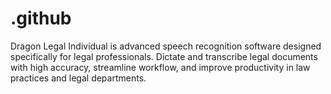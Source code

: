 # .github
Dragon Legal Individual is advanced speech recognition software designed specifically for legal professionals. Dictate and transcribe legal documents with high accuracy, streamline workflow, and improve productivity in law practices and legal departments.
